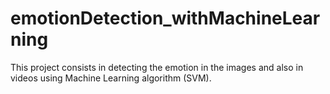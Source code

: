 # emotionDetection_withMachineLearning

This project consists in detecting the emotion in the images and also in videos using Machine Learning algorithm (SVM).
